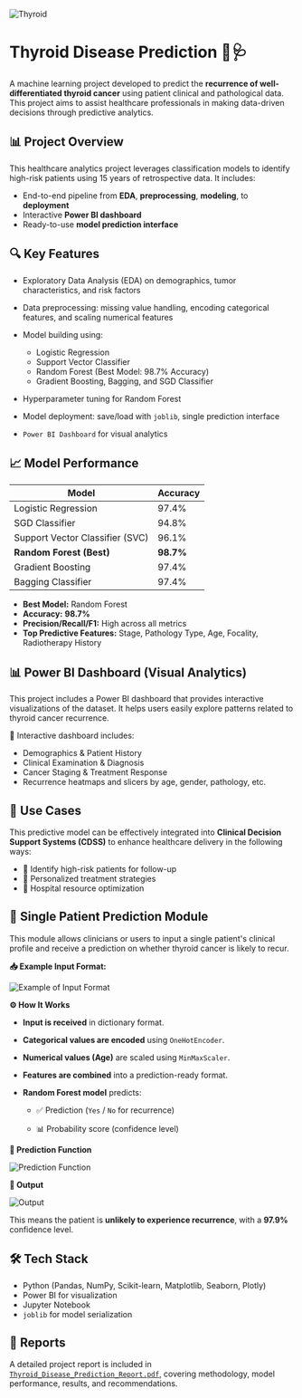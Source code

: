 ![Thyroid](https://github.com/user-attachments/assets/02a028eb-61a5-4af6-b304-439985cd0b71)

# **Thyroid Disease Prediction** 🧬🩺

A machine learning project developed to predict the **recurrence of well-differentiated thyroid cancer** using patient clinical and pathological data. This project aims to assist healthcare professionals in making data-driven decisions through predictive analytics.

## 📊 Project Overview

This healthcare analytics project leverages classification models to identify high-risk patients using 15 years of retrospective data. It includes:

- End-to-end pipeline from **EDA**, **preprocessing**, **modeling**, to **deployment**
- Interactive **Power BI dashboard**
- Ready-to-use **model prediction interface**



## 🔍 Key Features
- Exploratory Data Analysis (EDA) on demographics, tumor characteristics, and risk factors

- Data preprocessing: missing value handling, encoding categorical features, and scaling numerical features

- Model building using:
  - Logistic Regression
  - Support Vector Classifier
  - Random Forest (Best Model: 98.7% Accuracy)
  - Gradient Boosting, Bagging, and SGD Classifier

- Hyperparameter tuning for Random Forest
- Model deployment: save/load with `joblib`, single prediction interface
- `Power BI Dashboard` for visual analytics

## 📈 Model Performance



| Model                   | Accuracy |
|------------------------|----------|
| Logistic Regression     | 97.4%    |
| SGD Classifier          | 94.8%    |
| Support Vector Classifier (SVC) | 96.1% |
| **Random Forest (Best)** | **98.7%** |
| Gradient Boosting       | 97.4%    |
| Bagging Classifier      | 97.4%    |


- **Best Model:** Random Forest
- **Accuracy:**  **__98.7%__**
- **Precision/Recall/F1:** High across all metrics
- **Top Predictive Features:** Stage, Pathology Type, Age, Focality, Radiotherapy History

## 📊 Power BI Dashboard (Visual Analytics)
This project includes a Power BI dashboard that provides interactive visualizations of the dataset. It helps users easily explore patterns related to thyroid cancer recurrence.

📌 Interactive dashboard includes:
- Demographics & Patient History
- Clinical Examination & Diagnosis
- Cancer Staging & Treatment Response
- Recurrence heatmaps and slicers by age, gender, pathology, etc.



## 🏥 Use Cases

This predictive model can be effectively integrated into **Clinical Decision Support Systems (CDSS)** to enhance healthcare delivery in the following ways:

- 🎯 Identify high-risk patients for follow-up
- 🧩 Personalized treatment strategies
- 🏥 Hospital resource optimization



## 🔮 Single Patient Prediction Module

This module allows clinicians or users to input a single patient's clinical profile and receive a prediction on whether thyroid cancer is likely to recur.

**📥 Example Input Format:**

![Example of Input Format](https://github.com/user-attachments/assets/80a6df29-2829-4283-9847-78eaca4b0e0f)

**⚙️ How It Works**
- **Input is received** in dictionary format.

- **Categorical values are encoded** using `OneHotEncoder`.

- **Numerical values (Age)** are scaled using `MinMaxScaler`.

- **Features are combined** into a prediction-ready format.

- **Random Forest model** predicts:

  - ✅ Prediction (`Yes` / `No` for recurrence)

  - 📊 Probability score (confidence level)



**🧠 Prediction Function**

![Prediction Function](https://github.com/user-attachments/assets/58968d5a-6965-40b0-848f-f3729d9426e3)


**📌 Output**

![Output](https://github.com/user-attachments/assets/f5a4c610-c209-443d-9a41-187669499aa3)

This means the patient is **unlikely to experience recurrence**, with a **97.9%** confidence level.
## 🛠️ Tech Stack

- Python (Pandas, NumPy, Scikit-learn, Matplotlib, Seaborn, Plotly)
- Power BI for visualization
- Jupyter Notebook
- `joblib` for model serialization

## 📄 Reports

A detailed project report is included in [`Thyroid_Disease_Prediction_Report.pdf`](https://github.com/vihar023/Thyroid-Disease-Prediction/blob/main/Thyroid_Disease_Prediction_Report.pdf), covering methodology, model performance, results, and recommendations.

